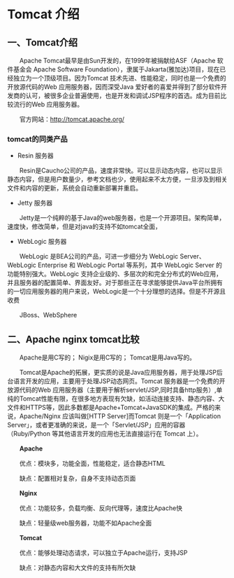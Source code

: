 # Tomcat 介绍

## 一、Tomcat介绍

　　Apache Tomcat最早是由Sun开发的，在1999年被捐献给ASF（Apache 软件基金会 Apache Software Foundation），隶属于Jakarta(雅加达)项目，现在已经独立为一个顶级项目。因为Tomcat 技术先进、性能稳定，同时也是一个免费的开放源代码的Web 应用服务器，因而深受Java 爱好者的喜爱并得到了部分软件开发商的认可，被很多企业普遍使用，也是开发和调试JSP程序的首选。成为目前比较流行的Web 应用服务器。

　　官方网站：http://tomcat.apache.org/

### **tomcat的同类产品**

- Resin 服务器

　　Resin是Caucho公司的产品，速度非常快。可以显示动态内容，也可以显示静态内容，但是用户数量少，参考文档也少，使用起来不太方便，一旦涉及到相关文件和内容的更新，系统会自动重新部署并重启。

- Jetty 服务器

　　Jetty是一个纯粹的基于Java的web服务器，也是一个开源项目。架构简单，速度快，修改简单，但是对java的支持不如tomcat全面，

- WebLogic 服务器

　　WebLogic 是BEA公司的产品，可进一步细分为 WebLogic Server、WebLogic Enterprise 和 WebLogic Portal 等系列，其中 WebLogic Server 的功能特别强大。WebLogic 支持企业级的、多层次的和完全分布式的Web应用，并且服务器的配置简单、界面友好。对于那些正在寻求能够提供Java平台所拥有的一切应用服务器的用户来说，WebLogic是一个十分理想的选择。但是不开源且收费

　　JBoss、WebSphere

## 二、Apache nginx tomcat比较

　　Apache是用C写的；
Nigix是用C写的；
Tomcat是用Java写的。

　　Tomcat是Apache的拓展，更实质的说是Java应用服务器，用于处理JSP后台语言开发的应用，主要用于处理JSP动态网页。Tomcat 服务器是一个免费的开放源代码的Web 应用服务器（主要用于解析servlet/JSP,同时具备http服务）,单纯的Tomcat性能有限，在很多地方表现有欠缺，如活动连接支持、静态内容、大文件和HTTPS等，因此多数都是Apache+Tomcat+JavaSDK的集成。严格的来说，Apache/Nginx 应该叫做[HTTP Server]而Tomcat 则是一个「Application Server」，或者更准确的来说，是一个「Servlet/JSP」应用的容器（Ruby/Python 等其他语言开发的应用也无法直接运行在 Tomcat 上）。

　　**Apache**

　　优点：模块多，功能全面，性能稳定，适合静态HTML

　　缺点：配置相对复杂，自身不支持动态页面

　　**Nginx**

　　优点：功能较多，负载均衡、反向代理等，速度比Apache快

　　缺点：轻量级web服务器，功能不如Apache全面

　　**Tomcat**

　　优点：能够处理动态请求，可以独立于Apache运行，支持JSP

　　缺点：对静态内容和大文件的支持有所欠缺
